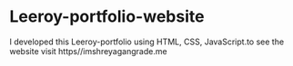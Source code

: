 # Leeroy-portfolio-website
I developed this Leeroy-portfolio using HTML, CSS, JavaScript.to see the website visit https//imshreyagangrade.me
